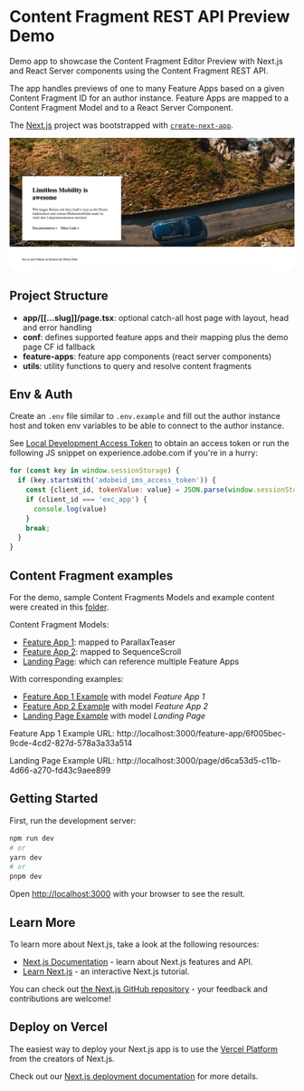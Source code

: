 # Content Fragment REST API Preview Demo

Demo app to showcase the Content Fragment Editor Preview with Next.js and React Server components using the Content Fragment REST API. 

The app handles previews of one to many Feature Apps based on a given Content Fragment ID for an author instance. Feature Apps are mapped to a Content Fragment Model and to a React Server Component.   

The [Next.js](https://nextjs.org/) project was bootstrapped with [`create-next-app`](https://github.com/vercel/next.js/tree/canary/packages/create-next-app).

![demo](docs/images/demo.png) 

## Project Structure

- **app/[[...slug]]/page.tsx**: optional catch-all host page with layout, head and error handling 
- **conf**: defines supported feature apps and their mapping plus the demo page CF id fallback
- **feature-apps**: feature app components (react server components)
- **utils**: utility functions to query and resolve content fragments     

## Env & Auth

Create an `.env` file similar to `.env.example` and fill out the author instance host and token env variables to be able to connect to the author instance.

See [Local Development Access Token](https://experienceleague.adobe.com/docs/experience-manager-learn/getting-started-with-aem-headless/authentication/local-development-access-token.html?lang=en) to obtain an access token or run the following JS snippet on experience.adobe.com if you're in a hurry:

```js
for (const key in window.sessionStorage) {
  if (key.startsWith('adobeid_ims_access_token')) {
    const {client_id, tokenValue: value} = JSON.parse(window.sessionStorage[key]);
    if (client_id === 'exc_app') {
      console.log(value)
    }
    break;
  }
}
```

## Content Fragment examples

For the demo, sample Content Fragments Models and example content were created in this [folder](https://experience.adobe.com/?repo=author-p98108-e908839.adobeaemcloud.com#/@audiag/aem/cf/admin/content/dam/live-preview/en). 

Content Fragment Models: 
- [Feature App 1](https://author-p98108-e908839.adobeaemcloud.com/ui#/aem/mnt/overlay/dam/cfm/models/editor/content/editor.html/conf/Live-Preview-Hackathon/settings/dam/cfm/models/feature-app-1): mapped to ParallaxTeaser  
- [Feature App 2](https://author-p98108-e908839.adobeaemcloud.com/ui#/aem/mnt/overlay/dam/cfm/models/editor/content/editor.html/conf/Live-Preview-Hackathon/settings/dam/cfm/models/feature-app-2): mapped to SequenceScroll  
- [Landing Page](https://author-p98108-e908839.adobeaemcloud.com/ui#/aem/mnt/overlay/dam/cfm/models/editor/content/editor.html/conf/Live-Preview-Hackathon/settings/dam/cfm/models/landing-page): which can reference multiple Feature Apps  

With corresponding examples:
- [Feature App 1 Example](https://experience.adobe.com/?repo=author-p98108-e908839.adobeaemcloud.com#/@audiag/aem/cf/editor/editor/content%2Fdam%2Flive-preview%2Fen%2Fcontent-fragment) with model *Feature App 1*
- [Feature App 2 Example](https://experience.adobe.com/?repo=author-p98108-e908839.adobeaemcloud.com#/@audiag/aem/cf/editor/editor/content%2Fdam%2Flive-preview%2Fen%2Ffeature-app-2-example) with model *Feature App 2*
- [Landing Page Example](https://experience.adobe.com/?repo=author-p98108-e908839.adobeaemcloud.com#/@audiag/aem/cf/editor/editor/content%2Fdam%2Flive-preview%2Fen%2Flanding-page-example) with model *Landing Page*  


Feature App 1 Example URL: http://localhost:3000/feature-app/6f005bec-9cde-4cd2-827d-578a3a33a514

Landing Page Example URL: http://localhost:3000/page/d6ca53d5-c11b-4d66-a270-fd43c9aee899 

## Getting Started

First, run the development server:

```bash
npm run dev
# or
yarn dev
# or
pnpm dev
```

Open [http://localhost:3000](http://localhost:3000) with your browser to see the result.


## Learn More

To learn more about Next.js, take a look at the following resources:

- [Next.js Documentation](https://nextjs.org/docs) - learn about Next.js features and API.
- [Learn Next.js](https://nextjs.org/learn) - an interactive Next.js tutorial.

You can check out [the Next.js GitHub repository](https://github.com/vercel/next.js/) - your feedback and contributions are welcome!

## Deploy on Vercel

The easiest way to deploy your Next.js app is to use the [Vercel Platform](https://vercel.com/new?utm_medium=default-template&filter=next.js&utm_source=create-next-app&utm_campaign=create-next-app-readme) from the creators of Next.js.

Check out our [Next.js deployment documentation](https://nextjs.org/docs/deployment) for more details.
